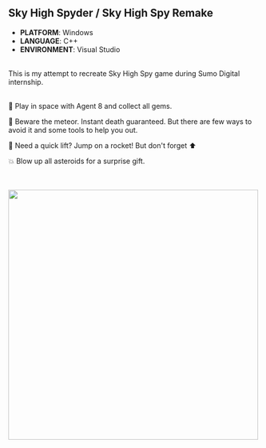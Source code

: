 ## Sky High Spyder / Sky High Spy Remake
* **PLATFORM**: Windows
* **LANGUAGE**: C++
* **ENVIRONMENT**: Visual Studio
  
<br>
This is my attempt to recreate Sky High Spy game during Sumo Digital internship. 
<br>
<br>

🌌 Play in space with Agent 8 and collect all gems.

🌠 Beware the meteor. Instant death guaranteed. But there are few ways to avoid it and some tools to help you out.

🚀 Need a quick lift? Jump on a rocket! But don't forget ⬆️

💥 Blow up all asteroids for a surprise gift.

<br>
<br>
<img src=".github/images/spyder_in_space.gif" width="500">







  
